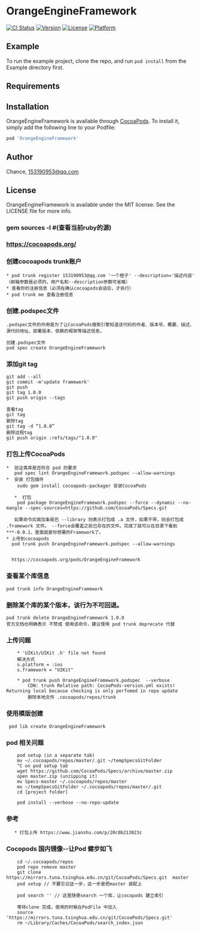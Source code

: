 # OrangeEngineFramework

[![CI Status](https://img.shields.io/travis/153190953@qq.com/OrangeEngineFramework.svg?style=flat)](https://travis-ci.org/153190953@qq.com/OrangeEngineFramework)
[![Version](https://img.shields.io/cocoapods/v/OrangeEngineFramework.svg?style=flat)](https://cocoapods.org/pods/OrangeEngineFramework)
[![License](https://img.shields.io/cocoapods/l/OrangeEngineFramework.svg?style=flat)](https://cocoapods.org/pods/OrangeEngineFramework)
[![Platform](https://img.shields.io/cocoapods/p/OrangeEngineFramework.svg?style=flat)](https://cocoapods.org/pods/OrangeEngineFramework)

## Example

To run the example project, clone the repo, and run `pod install` from the Example directory first.

## Requirements

## Installation

OrangeEngineFramework is available through [CocoaPods](https://cocoapods.org). To install
it, simply add the following line to your Podfile:

```ruby
pod 'OrangeEngineFramework'
```

## Author

Chance, 153190953@qq.com

## License

OrangeEngineFramework is available under the MIT license. See the LICENSE file for more info.






### gem sources -l #(查看当前ruby的源)


### https://cocoapods.org/

### 创建cocoapods trunk账户

    * pod trunk register 153190953@qq.com '一个橙子' --description='描述内容' （邮箱参数是必须的，用户名和--description参数可省略） 
    * 查看你的注册信息（必须在确认cocoapods会话后，才执行）
    * pod trunk me 查看注册信息


### 创建.podspec文件

    .podspec文件的作用是为了让CocoaPods搜索引擎知道该代码的作者、版本号、概要、描述、源代码地址、部署版本、依赖的框架等描述信息。

    创建.podspec文件
    pod spec create OrangeEngineFramework


###  添加git tag

    git add --all
    git commit -m'update framework'
    git push
    git tag 1.0.0
    git push origin --tags

    查看tag
    git tag
    删除tag
    git tag -d “1.0.0”
    删除远程tag
    git push origin :refs/tags/"1.0.0"

### 打包上传CocoaPods

    *  验证类库是否符合 pod 的要求
       pod spec lint OrangeEngineFramework.podspec --allow-warnings
    *  安装 打包插件 
        sudo gem install cocoapods-packager 安装CocoaPods 
       
       *  打包 
        pod package OrangeEngineFramework.podspec --force --dynamic --no-mangle --spec-sources=https://github.com/CocoaPods/Specs.git

       如果命令后面加条尾巴 --library 则表示打包成 .a 文件，如果不带，则会打包成 .framework 文件。 --force会覆盖之前已存在的文件。完成了就可以在目录下看到***-0.0.1，里面就是你想要的Framework了。
    * 上传到cocoapods
      pod trunk push OrangeEngineFramework.podspec --allow-warnings 


      https://cocoapods.org/pods/OrangeEngineFramework

### 查看某个库信息

	pod trunk info OrangeEngineFramework

### 删除某个库的某个版本，该行为不可回退。

	pod trunk delete OrangeEngineFramework 1.0.0
    官方文档也明确表示 不赞成 使用该命令，建议使用 pod trunk deprecate 代替


### 上传问题

        * 'UIKit/UIKit .h' file not found
        解决方式
        s.platform = :ios
        s.framework = "UIKit"

        * pod trunk push OrangeEngineFramework.podspec  --verbose
  			CDN: trunk Relative path: CocoaPods-version.yml exists! Returning local because checking is only perfomed in repo update
  			删除本地文件 .cocoapods/repos/trunk


### 使用模版创建
    
     pod lib create OrangeEngineFramework






### pod 相关问题

        pod setup (in a separate tab)
        mv ~/.cocoapods/repos/master/.git ~/tempSpecsGitFolder
        ^C on pod setup tab
        wget https://github.com/CocoaPods/Specs/archive/master.zip
        open master.zip (unzipping it)
        mv Specs-master ~/.cocoapods/repos/master
        mv ~/tempSpecsGitFolder ~/.cocoapods/repos/master/.git
        cd [project folder]
    
        pod install --verbose --no-repo-update




### 参考

       * 打包上传 https://www.jianshu.com/p/20c0b213023c
       
       
    
### Cocopods 国内镜像--让Pod 健步如飞

        cd ~/.cocoapods/repos 
        pod repo remove master
        git clone https://mirrors.tuna.tsinghua.edu.cn/git/CocoaPods/Specs.git  master
        pod setup // 不要忘记这一步，这一步是把master 装配上

        pod search '' // 这里随便search 一个库，让cocopods 建立索引

        等待clone 完成，使用的时候在PodFile 中加入
        source  'https://mirrors.tuna.tsinghua.edu.cn/git/CocoaPods/Specs.git'
        rm ~/Library/Caches/CocoaPods/search_index.json
